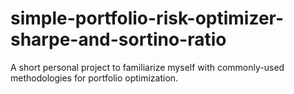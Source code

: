 # simple-portfolio-risk-optimizer-sharpe-and-sortino-ratio
A short personal project to familiarize myself with commonly-used methodologies for portfolio optimization.
